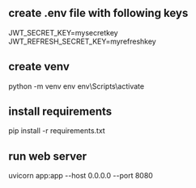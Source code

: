 ## create .env file with following keys

JWT_SECRET_KEY=mysecretkey
JWT_REFRESH_SECRET_KEY=myrefreshkey

## create venv
python -m venv env
env\Scripts\activate

## install requirements
pip install -r requirements.txt

## run web server
uvicorn app:app --host 0.0.0.0 --port 8080
